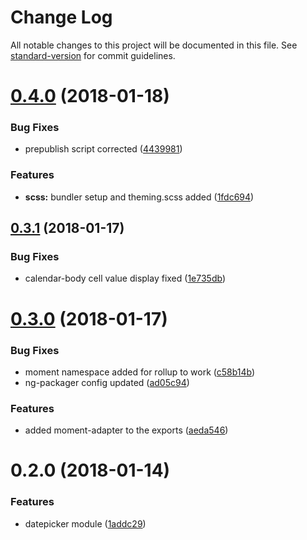# Change Log

All notable changes to this project will be documented in this file. See [standard-version](https://github.com/conventional-changelog/standard-version) for commit guidelines.

<a name="0.4.0"></a>
# [0.4.0](https://github.com/selvera/npm-datepicker/compare/v0.3.1...v0.4.0) (2018-01-18)


### Bug Fixes

* prepublish script corrected ([4439981](https://github.com/selvera/npm-datepicker/commit/4439981))


### Features

* **scss:** bundler setup and theming.scss added ([1fdc694](https://github.com/selvera/npm-datepicker/commit/1fdc694))



<a name="0.3.1"></a>
## [0.3.1](https://github.com/selvera/npm-datepicker/compare/v0.3.0...v0.3.1) (2018-01-17)


### Bug Fixes

* calendar-body cell value display fixed ([1e735db](https://github.com/selvera/npm-datepicker/commit/1e735db))



<a name="0.3.0"></a>
# [0.3.0](https://github.com/selvera/npm-datepicker/compare/v0.2.0...v0.3.0) (2018-01-17)


### Bug Fixes

* moment namespace added for rollup to work ([c58b14b](https://github.com/selvera/npm-datepicker/commit/c58b14b))
* ng-packager config updated ([ad05c94](https://github.com/selvera/npm-datepicker/commit/ad05c94))


### Features

* added moment-adapter to the exports ([aeda546](https://github.com/selvera/npm-datepicker/commit/aeda546))



<a name="0.2.0"></a>
# 0.2.0 (2018-01-14)


### Features

* datepicker module ([1addc29](https://github.com/selvera/npm-datepicker/commit/1addc29))
